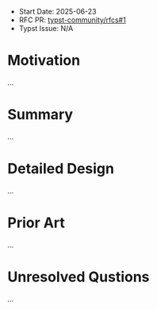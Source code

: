 - Start Date: 2025-06-23
- RFC PR: [typst-community/rfcs#1](https://github.com/typst-community/rfcs/pull/1)
- Typst Issue: N/A

# Motivation

...

# Summary

...

# Detailed Design

...

# Prior Art

...

# Unresolved Qustions

...
